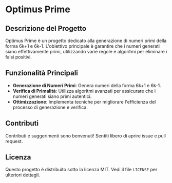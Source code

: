 # Optimus Prime

## Descrizione del Progetto

Optimus Prime è un progetto dedicato alla generazione di numeri primi della forma 6k+1 e 6k-1. L'obiettivo principale è garantire che i numeri generati siano effettivamente primi, utilizzando varie regole e algoritmi per eliminare i falsi positivi.

## Funzionalità Principali

- **Generazione di Numeri Primi**: Genera numeri della forma 6k+1 e 6k-1.
- **Verifica di Primalità**: Utilizza algoritmi avanzati per assicurare che i numeri generati siano primi autentici.
- **Ottimizzazione**: Implementa tecniche per migliorare l'efficienza del processo di generazione e verifica.

## Contributi

Contributi e suggerimenti sono benvenuti! Sentiti libero di aprire issue e pull request.

## Licenza

Questo progetto è distribuito sotto la licenza MIT. Vedi il file `LICENSE` per ulteriori dettagli.
